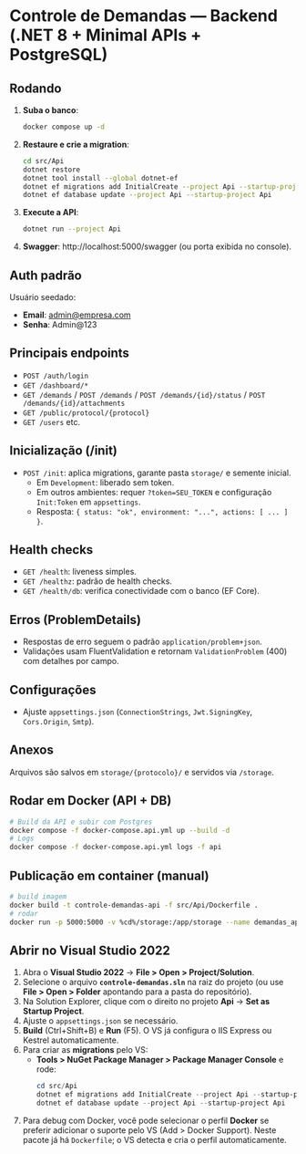 # Controle de Demandas — Backend (.NET 8 + Minimal APIs + PostgreSQL)

## Rodando
1. **Suba o banco**:
   ```bash
   docker compose up -d
   ```
2. **Restaure e crie a migration**:
   ```bash
   cd src/Api
   dotnet restore
   dotnet tool install --global dotnet-ef
   dotnet ef migrations add InitialCreate --project Api --startup-project Api
   dotnet ef database update --project Api --startup-project Api
   ```
3. **Execute a API**:
   ```bash
   dotnet run --project Api
   ```
4. **Swagger**: http://localhost:5000/swagger (ou porta exibida no console).

## Auth padrão
Usuário seedado:
- **Email**: admin@empresa.com
- **Senha**: Admin@123

## Principais endpoints
- `POST /auth/login`
- `GET /dashboard/*`
- `GET /demands` / `POST /demands` / `POST /demands/{id}/status` / `POST /demands/{id}/attachments`
- `GET /public/protocol/{protocol}`
- `GET /users` etc.

## Inicialização (/init)
- `POST /init`: aplica migrations, garante pasta `storage/` e semente inicial.
  - Em `Development`: liberado sem token.
  - Em outros ambientes: requer `?token=SEU_TOKEN` e configuração `Init:Token` em `appsettings`.
  - Resposta: `{ status: "ok", environment: "...", actions: [ ... ] }`.

## Health checks
- `GET /health`: liveness simples.
- `GET /healthz`: padrão de health checks.
- `GET /health/db`: verifica conectividade com o banco (EF Core).

## Erros (ProblemDetails)
- Respostas de erro seguem o padrão `application/problem+json`.
- Validações usam FluentValidation e retornam `ValidationProblem` (400) com detalhes por campo.

## Configurações
- Ajuste `appsettings.json` (`ConnectionStrings`, `Jwt.SigningKey`, `Cors.Origin`, `Smtp`).

## Anexos
Arquivos são salvos em `storage/{protocolo}/` e servidos via `/storage`.


## Rodar em Docker (API + DB)
```bash
# Build da API e subir com Postgres
docker compose -f docker-compose.api.yml up --build -d
# Logs
docker compose -f docker-compose.api.yml logs -f api
```

## Publicação em container (manual)
```bash
# build imagem
docker build -t controle-demandas-api -f src/Api/Dockerfile .
# rodar
docker run -p 5000:5000 -v %cd%/storage:/app/storage --name demandas_api controle-demandas-api
```

## Abrir no Visual Studio 2022
1. Abra o **Visual Studio 2022** → **File > Open > Project/Solution**.
2. Selecione o arquivo **`controle-demandas.sln`** na raiz do projeto (ou use **File > Open > Folder** apontando para a pasta do repositório).
3. Na Solution Explorer, clique com o direito no projeto **Api** → **Set as Startup Project**.
4. Ajuste o `appsettings.json` se necessário.
5. **Build** (Ctrl+Shift+B) e **Run** (F5). O VS já configura o IIS Express ou Kestrel automaticamente.
6. Para criar as **migrations** pelo VS:
   - **Tools > NuGet Package Manager > Package Manager Console** e rode:
     ```powershell
     cd src/Api
     dotnet ef migrations add InitialCreate --project Api --startup-project Api
     dotnet ef database update --project Api --startup-project Api
     ```
7. Para debug com Docker, você pode selecionar o perfil **Docker** se preferir adicionar o suporte pelo VS (Add > Docker Support). Neste pacote já há `Dockerfile`; o VS detecta e cria o perfil automaticamente.
